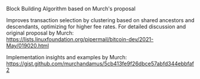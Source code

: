 Block Building Algorithm based on Murch's proposal

Improves transaction selection by clustering based on shared ancestors and descendants, 
optimizing for higher fee rates. 
For detailed discussion and original proposal by Murch: 
https://lists.linuxfoundation.org/pipermail/bitcoin-dev/2021-May/019020.html

Implementation insights and examples by Murch: 
https://gist.github.com/murchandamus/5cb413fe9f26dbce57abfd344ebbfaf2
